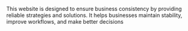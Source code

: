 This website is designed to ensure business consistency by providing reliable strategies and solutions. It helps businesses maintain stability, improve workflows, and make better decisions
